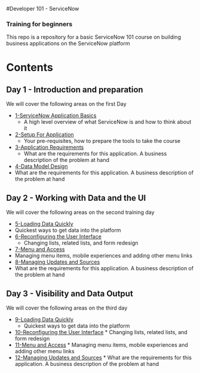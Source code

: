 #Developer 101 - ServiceNow
### Training for beginners
This  repo is a repository for a basic ServiceNow 101 course on building business applications on the ServiceNow platform

# Contents

## Day 1 - Introduction and preparation
We will cover the following areas on the first Day

* [1-ServiceNow Application Basics](./chap1/README.md)
  *  A high level overview of what ServiceNow is and how to think about it
* [2-Setup For Application](./chap2/README.md)
  *  Your pre-requisites, how to prepare the tools to take the course
* [3-Application Requirements](./chap3/README.md)
  *   What are the requirements for this application. A business description of the problem at hand
* [4-Data Model Design](./chap3/README.md)
 *  What are the requirements for this application. A business description of the problem at hand

## Day 2 - Working with Data and the UI
 We will cover the following areas on the second training day

 * [5-Loading Data Quickly](./chap5/README.md)
  *  Quickest ways to get data into the platform
 * [6-Reconfiguring the User Interface](./chap6/README.md)
   *  Changing lists, related lists, and form redesign
 * [7-Menu and Access](./chap7/README.md)
  *  Managing menu items, mobile experiences and adding other menu links
 * [8-Managing Updates and Sources](./chap8/README.md)
  *  What are the requirements for this application. A business description of the problem at hand

## Day 3 - Visibility and Data Output
   We will cover the following areas on the third day

   * [9-Loading Data Quickly](./chap9/README.md)
     *  Quickest ways to get data into the platform
   * [10-Reconfiguring the User Interface](./chap10/README.md)
    *  Changing lists, related lists, and form redesign
   * [11-Menu and Access](./chap11/README.md)
    *  Managing menu items, mobile experiences and adding other menu links
   * [12-Managing Updates and Sources](./chap12/README.md)
    *  What are the requirements for this application. A business description of the problem at hand
